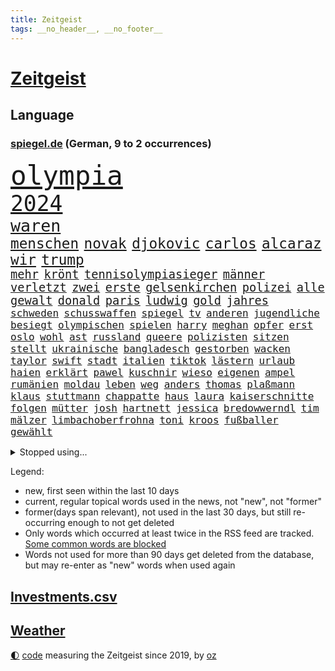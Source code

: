 ```yaml
---
title: Zeitgeist
tags: __no_header__, __no_footer__
---
```


# [Zeitgeist](https://oliz.io/zeitgeist/)

## Language

<h3><a href="https://www.spiegel.de" target="_blank">spiegel.de</a> (German, 9 to 2 occurrences)</h3>
<p style="font-family:monospace">
<span style="font-size:32pt"><a href="news_links.html#olympia" class="current">olympia</a></span>
<br>
<span style="font-size:26pt"><a href="news_links.html#2024" class="current">2024</a></span>
<br>
<span style="font-size:20pt"><a href="news_links.html#waren" class="current">waren</a></span>
<br>
<span style="font-size:17pt"><a href="news_links.html#menschen" class="current">menschen</a></span>
<span style="font-size:17pt"><a href="news_links.html#novak" class="current">novak</a></span>
<span style="font-size:17pt"><a href="news_links.html#djokovic" class="current">djokovic</a></span>
<span style="font-size:17pt"><a href="news_links.html#carlos" class="current">carlos</a></span>
<span style="font-size:17pt"><a href="news_links.html#alcaraz" class="current">alcaraz</a></span>
<span style="font-size:17pt"><a href="news_links.html#wir" class="current">wir</a></span>
<span style="font-size:17pt"><a href="news_links.html#trump" class="current">trump</a></span>
<br>
<span style="font-size:14pt"><a href="news_links.html#mehr" class="current">mehr</a></span>
<span style="font-size:14pt"><a href="news_links.html#krönt" class="new">krönt</a></span>
<span style="font-size:14pt"><a href="news_links.html#tennisolympiasieger" class="new">tennisolympiasieger</a></span>
<span style="font-size:14pt"><a href="news_links.html#männer" class="current">männer</a></span>
<span style="font-size:14pt"><a href="news_links.html#verletzt" class="current">verletzt</a></span>
<span style="font-size:14pt"><a href="news_links.html#zwei" class="current">zwei</a></span>
<span style="font-size:14pt"><a href="news_links.html#erste" class="current">erste</a></span>
<span style="font-size:14pt"><a href="news_links.html#gelsenkirchen" class="current">gelsenkirchen</a></span>
<span style="font-size:14pt"><a href="news_links.html#polizei" class="current">polizei</a></span>
<span style="font-size:14pt"><a href="news_links.html#alle" class="current">alle</a></span>
<span style="font-size:14pt"><a href="news_links.html#gewalt" class="current">gewalt</a></span>
<span style="font-size:14pt"><a href="news_links.html#donald" class="current">donald</a></span>
<span style="font-size:14pt"><a href="news_links.html#paris" class="current">paris</a></span>
<span style="font-size:14pt"><a href="news_links.html#ludwig" class="new">ludwig</a></span>
<span style="font-size:14pt"><a href="news_links.html#gold" class="current">gold</a></span>
<span style="font-size:14pt"><a href="news_links.html#jahres" class="current">jahres</a></span>
<br>
<span style="font-size:12pt"><a href="news_links.html#schweden" class="current">schweden</a></span>
<span style="font-size:12pt"><a href="news_links.html#schusswaffen" class="current">schusswaffen</a></span>
<span style="font-size:12pt"><a href="news_links.html#spiegel" class="current">spiegel</a></span>
<span style="font-size:12pt"><a href="news_links.html#tv" class="current">tv</a></span>
<span style="font-size:12pt"><a href="news_links.html#anderen" class="current">anderen</a></span>
<span style="font-size:12pt"><a href="news_links.html#jugendliche" class="current">jugendliche</a></span>
<span style="font-size:12pt"><a href="news_links.html#besiegt" class="current">besiegt</a></span>
<span style="font-size:12pt"><a href="news_links.html#olympischen" class="current">olympischen</a></span>
<span style="font-size:12pt"><a href="news_links.html#spielen" class="current">spielen</a></span>
<span style="font-size:12pt"><a href="news_links.html#harry" class="current">harry</a></span>
<span style="font-size:12pt"><a href="news_links.html#meghan" class="new">meghan</a></span>
<span style="font-size:12pt"><a href="news_links.html#opfer" class="current">opfer</a></span>
<span style="font-size:12pt"><a href="news_links.html#erst" class="current">erst</a></span>
<span style="font-size:12pt"><a href="news_links.html#oslo" class="current">oslo</a></span>
<span style="font-size:12pt"><a href="news_links.html#wohl" class="current">wohl</a></span>
<span style="font-size:12pt"><a href="news_links.html#ast" class="new">ast</a></span>
<span style="font-size:12pt"><a href="news_links.html#russland" class="current">russland</a></span>
<span style="font-size:12pt"><a href="news_links.html#queere" class="current">queere</a></span>
<span style="font-size:12pt"><a href="news_links.html#polizisten" class="current">polizisten</a></span>
<span style="font-size:12pt"><a href="news_links.html#sitzen" class="current">sitzen</a></span>
<span style="font-size:12pt"><a href="news_links.html#stellt" class="current">stellt</a></span>
<span style="font-size:12pt"><a href="news_links.html#ukrainische" class="current">ukrainische</a></span>
<span style="font-size:12pt"><a href="news_links.html#bangladesch" class="current">bangladesch</a></span>
<span style="font-size:12pt"><a href="news_links.html#gestorben" class="current">gestorben</a></span>
<span style="font-size:12pt"><a href="news_links.html#wacken" class="new">wacken</a></span>
<span style="font-size:12pt"><a href="news_links.html#taylor" class="current">taylor</a></span>
<span style="font-size:12pt"><a href="news_links.html#swift" class="current">swift</a></span>
<span style="font-size:12pt"><a href="news_links.html#stadt" class="current">stadt</a></span>
<span style="font-size:12pt"><a href="news_links.html#italien" class="current">italien</a></span>
<span style="font-size:12pt"><a href="news_links.html#tiktok" class="current">tiktok</a></span>
<span style="font-size:12pt"><a href="news_links.html#lästern" class="new">lästern</a></span>
<span style="font-size:12pt"><a href="news_links.html#urlaub" class="current">urlaub</a></span>
<span style="font-size:12pt"><a href="news_links.html#haien" class="new">haien</a></span>
<span style="font-size:12pt"><a href="news_links.html#erklärt" class="current">erklärt</a></span>
<span style="font-size:12pt"><a href="news_links.html#pawel" class="new">pawel</a></span>
<span style="font-size:12pt"><a href="news_links.html#kuschnir" class="new">kuschnir</a></span>
<span style="font-size:12pt"><a href="news_links.html#wieso" class="current">wieso</a></span>
<span style="font-size:12pt"><a href="news_links.html#eigenen" class="current">eigenen</a></span>
<span style="font-size:12pt"><a href="news_links.html#ampel" class="current">ampel</a></span>
<span style="font-size:12pt"><a href="news_links.html#rumänien" class="current">rumänien</a></span>
<span style="font-size:12pt"><a href="news_links.html#moldau" class="current">moldau</a></span>
<span style="font-size:12pt"><a href="news_links.html#leben" class="current">leben</a></span>
<span style="font-size:12pt"><a href="news_links.html#weg" class="current">weg</a></span>
<span style="font-size:12pt"><a href="news_links.html#anders" class="current">anders</a></span>
<span style="font-size:12pt"><a href="news_links.html#thomas" class="current">thomas</a></span>
<span style="font-size:12pt"><a href="news_links.html#plaßmann" class="current">plaßmann</a></span>
<span style="font-size:12pt"><a href="news_links.html#klaus" class="current">klaus</a></span>
<span style="font-size:12pt"><a href="news_links.html#stuttmann" class="current">stuttmann</a></span>
<span style="font-size:12pt"><a href="news_links.html#chappatte" class="current">chappatte</a></span>
<span style="font-size:12pt"><a href="news_links.html#haus" class="current">haus</a></span>
<span style="font-size:12pt"><a href="news_links.html#laura" class="current">laura</a></span>
<span style="font-size:12pt"><a href="news_links.html#kaiserschnitte" class="new">kaiserschnitte</a></span>
<span style="font-size:12pt"><a href="news_links.html#folgen" class="current">folgen</a></span>
<span style="font-size:12pt"><a href="news_links.html#mütter" class="current">mütter</a></span>
<span style="font-size:12pt"><a href="news_links.html#josh" class="current">josh</a></span>
<span style="font-size:12pt"><a href="news_links.html#hartnett" class="new">hartnett</a></span>
<span style="font-size:12pt"><a href="news_links.html#jessica" class="current">jessica</a></span>
<span style="font-size:12pt"><a href="news_links.html#bredowwerndl" class="new">bredowwerndl</a></span>
<span style="font-size:12pt"><a href="news_links.html#tim" class="current">tim</a></span>
<span style="font-size:12pt"><a href="news_links.html#mälzer" class="current">mälzer</a></span>
<span style="font-size:12pt"><a href="news_links.html#limbachoberfrohna" class="current">limbachoberfrohna</a></span>
<span style="font-size:12pt"><a href="news_links.html#toni" class="current">toni</a></span>
<span style="font-size:12pt"><a href="news_links.html#kroos" class="current">kroos</a></span>
<span style="font-size:12pt"><a href="news_links.html#fußballer" class="current">fußballer</a></span>
<span style="font-size:12pt"><a href="news_links.html#gewählt" class="current">gewählt</a></span>
</p>
<details>
<summary>Stopped using...</summary>
<p class="former" style="font-size:12pt">
flüchtlinge(1383) verstorbenen(1383) echte(1381) arm(1380) bereich(1380) konzerne(1380) behörde(1379) beobachten(1379) erfahrungen(1379) fünfte(1379) leer(1379) märz(1379) punkte(1379) besorgt(1378) bessere(1378) draußen(1378) internationaler(1378) rest(1378) tieren(1378) verweigert(1378) angeklagter(1377) fleisch(1377) queen(1377) fuhr(1376) nationen(1376) verhandelt(1376) cdupolitiker(1375) entgegen(1375) entschuldigt(1375) gerhard(1375) interesse(1375) verpassen(1375) 04(1374) dementiert(1374) elfmeter(1374) jedem(1374) liste(1374) polizeieinsatz(1374) tschechien(1374) verhältnis(1374) fliehen(1373) hacker(1373) kassiert(1373) mahnt(1373) arsenal(1372) ersetzen(1372) geändert(1372) konflikte(1372) rom(1372) träumen(1372) verschieben(1372) villa(1372) wechseln(1372) 2017(1371) anbieter(1371) kleines(1371) landen(1371) landkreis(1371) respekt(1371) räumen(1371) sinnvoll(1371) vermeiden(1371) eng(1370) radikal(1370) trennt(1370) verlängerung(1370) angeblichen(1369) freilassung(1369) härter(1369) ii(1369) vermuten(1369) verurteilte(1369) getrennt(1368) polens(1368) erkrankt(1367) ebenso(1366) verbreiten(1366) 1500(1365) fragt(1365) haushalte(1364) pflicht(1362) taliban(1362) ägypten(1362) todesopfer(1360) überholt(1360) half(1359) kommende(1359) wahrscheinlich(1359) mangel(1358) überschwemmungen(1358) exporte(1357) aufhalten(1356) brach(1356) änderungen(1353) handel(1352) syrer(1352) landete(1351) not(1351) halbe(1346) abhängig(1345) beitrag(1344) herausforderung(1338) bewegt(1332) entspannt(1326) überfordert(1325) last(1309) billiger(1306) ausweg(1305) wetterdienst(1295) diagnose(1266) autobauer(1262) zusammenbruch(1234) fußballnationalmannschaft(1174) lediglich(1155) videoaufnahmen(1139) auswärtige(1116) dörfer(1073) entlastung(1068) nachspielzeit(1065) wissing(1054) börsen(1050) zorn(1043) nachmittag(1039) entlasten(1031) australiens(1019) demo(1018) beider(1009) elke(1001) heidenreich(1001) lädt(990) unbekannter(990) tödlichem(981) euländer(980) einziger(956) finnland(954) kanzlers(940) erschwert(936) lemke(920) herausgefunden(894) überzeugung(893) abschaffung(890) vereinigung(875) königsklasse(838) günstiger(836) niedersächsischen(835) erlauben(826) durchsuchen(817) regieren(810) dahin(805) sylt(790) verzweiflung(784) cannabis(780) debattiert(778) kühnert(773) sexuell(769) nationale(759) 16jähriger(750) eautos(747) fassungslos(737) erlegen(733) kämpferisch(733) tobias(696) antarktis(691) kita(684) ernährung(683) gerechtfertigt(683) eingreifen(681) yorker(677) feierten(675) historisches(673) monika(668) emissionen(666) quer(662) angreifen(655) besatzung(651) katze(650) knappe(640) auszeichnung(639) schönheit(635) spielzeug(615) rudi(613) gesprengt(611) liberale(607) bewirken(604) flogen(589) abschiebungen(587) auflaufen(585) gelegenheit(583) erheben(579) überschritten(571) praxis(570) beliebter(568) rekordhoch(567) pokal(565) renommierte(564) viertagewoche(563) völler(561) gebühren(557) springen(554) hilfsorganisation(551) wand(546) landwirte(545) befasst(540) freier(539) schwache(536) weimar(533) startups(532) schweres(525) beitritt(517) verzögerung(515) stillstand(514) unterbrechung(509) überschattet(506) beigetragen(497) fakten(493) kindergrundsicherung(491) optionen(488) kassen(487) erwarteten(484) asylpolitik(472) boomt(471) startete(467) reuß(464) rahmen(463) tickets(454) straßenverkehr(445) court(444) kolleginnen(442) optimismus(436) katrin(435) expertengremium(432) mühe(431) hamm(426) nachbesserungen(426) spektakulären(426) strompreise(425) fossile(423) prognostiziert(422) angelegt(420) einbestellt(414) bekennt(411) qualifiziert(410) website(408) budget(407) qualität(406) abgewehrt(398) abschaffen(398) kurve(398) indischer(395) anschluss(392) überlegen(390) obersten(388) steve(388) abends(385) gesellschaftliche(384) toronto(383) benachteiligt(381) prägte(379) soziologe(379) abgesehen(378) ankunft(376) erweitert(375) victoria(375) xiii(373) zulieferer(373) desaster(372) besiegen(371) luka(369) verkehrswende(368) gerichts(364) atlanta(363) metropole(361) ausgehandelt(359) unterscheiden(358) einzuführen(355) football(353) wirtschaftsweise(353) butter(348) torwart(348) pauli(340) kandidiert(334) schiitenmiliz(331) verglichen(330) wirbel(330) eigentor(329) israeli(329) welten(329) antonio(326) knacken(325) zusammengebrochen(323) rucksack(322) afdchef(321) fame(321) gewechselt(320) beute(317) generalbundesanwalt(314) tvsender(314) phänomen(312) fußballfans(308) schlechtesten(306) spdgeneralsekretär(304) belästigt(301) düsteren(300) 1994(299) comedian(299) organisatoren(297) wehrpflicht(296) population(293) bulls(289) volle(288) antisemitischer(287) erkältung(286) israelischer(285) aufruhr(284) ebay(284) raumstation(284) gerechnet(283) hinterlässt(283) instrument(283) rekordzahl(281) orlando(279) historikerin(276) erfindung(275) intern(275) usrepräsentantenhaus(271) stimmte(270) nominierung(269) großzügigen(268) wilde(267) achtzigerjahre(266) mancherorts(265) stadien(264) bezirk(263) mentale(261) 1990(260) regierungserklärung(258) weltlage(258) mohammad(257) sofia(257) zölle(257) gdl(256) hamasgeisel(252) kiboom(252) versammelt(252) option(250) sprecherin(246) gdlchef(245) schwindet(245) weselsky(245) kriegstüchtig(244) db(243) kritischer(243) strengen(243) fluggäste(238) unterschätzt(238) kliniken(236) staatsanwälte(234) 2012(233) psychologe(233) ausschlussverfahren(232) eier(230) haftstrafen(229) helsinki(228) bett(227) finanzieren(227) wackelt(226) verabschiedung(225) weiterkommen(225) wählerinnen(225) begrenzung(224) dfbteam(224) genozid(224) janeiro(224) aires(222) buenos(222) fach(221) tausender(221) ausgewählt(220) beteiligen(220) eupolitiker(220) dialoge(218) entzogen(218) gerichtssaal(218) zuversichtlich(216) geschlechtsverkehr(215) ausgleich(214) südosten(212) einsparungen(211) positives(211) rauch(211) verena(210) abgeordneter(209) buchempfehlungen(209) walk(209) blockbuster(208) durchgeführt(208) erfinder(208) misshandlungen(208) staatssekretär(208) flagge(207) oma(206) kragen(205) trailer(205) trio(205) göringeckardt(204) erfuhr(202) immunität(202) zurückgewiesen(202) eingezogen(201) abgefeuert(200) erholt(197) füllen(197) lachen(197) umfangreiche(197) humanitärer(195) statistischem(195) mysteriöser(194) maersk(192) sogenanntes(192) gebrauch(191) linien(191) öffnete(191) dave(190) homo(190) platzen(190) cdu/csu(189) schlappe(189) spacey(189) gründet(188) hochwasser(187) begrenzt(186) rüstungsexporte(186) wüten(183) zählte(183) lecker(182) betreffen(181) sächsische(181) autoritär(180) spektakuläres(180) halbinsel(179) nachzudenken(179) ritual(179) niemals(178) 400000(176) kaltes(176) verbündete(176) leonardo(173) leroy(173) sané(173) klamotten(171) spione(171) fusion(170) 13jährigen(169) erklärungen(169) erzbistum(169) landwirt(169) festhalten(168) kanadische(168) politischem(168) prallte(167) gespendet(166) horrorfilm(166) verwandte(166) original(165) potsdamer(165) rechtsaußenpartei(165) angehoben(164) murphy(164) zeugnis(164) bodenpersonal(163) milch(162) ohrringe(162) platzt(162) hauptdarstellerin(161) besetztes(160) rechtens(160) regierungsflieger(160) australier(159) verewigt(158) afdmann(157) bundestagsabgeordnete(157) gefälschte(157) jena(157) umweg(157) wilden(157) wovon(157) andre(156) konstruiert(156) leichnam(156) trainers(156) zurückziehen(156) parkinson(155) karriereende(154) posse(153) grausamen(151) plänen(151) inhalt(149) siegtreffer(149) verhagelt(149) olivia(147) sechste(147) signapleite(147) wohnmobil(147) eugipfel(146) facebookkonzern(146) gefeuert(146) lara(145) raf(145) wiederum(145) zentimeter(144) anwenden(143) apotheker(143) assange(143) meidet(143) schöpft(142) steuersenkungen(142) sätze(142) schwerverletzte(141) 129(140) bezahlte(140) magnus(140) zoo(140) garweg(139) stromnetze(139) wangerooge(139) daniels(138) erfolgsgeschichte(138) klette(138) preisgegeben(137) sportartikelhersteller(137) vorlieben(137) agenda(136) auffälligen(136) günter(135) flotte(134) unverzüglich(134) außergewöhnliches(133) erhalt(133) hollywoodfilmen(132) limburg(132) tasche(132) anmeldung(131) prorussischen(131) 54(130) einfuhr(130) generelle(130) heilbronn(130) lud(130) mehrarbeit(130) sprang(130) regisseure(129) sarah(129) trek(129) zecken(129) zig(129) 35jährige(128) academy(128) leib(128) biss(127) gewalttat(127) märkte(127) rüstung(127) wikileaksgründer(127) anschließenden(126) künstlich(126) usarmee(126) runter(125) bulgarien(124) ehen(124) entlang(124) gelöscht(124) gigantische(124) andrej(123) puigdemont(123) flugzeugbauer(122) gebt(120) getäuscht(120) halbzeit(120) kigenerierte(120) löhne(120) schmerzensgeld(120) hafens(119) krankheitserreger(119) nordosten(119) alters(118) ausfindig(118) chefposten(118) havarie(118) lautete(118) abgelaufen(117) autoindustrie(117) indirekt(117) auflage(116) kümmerte(116) mitsotakis(116) spitzenkandidaten(116) vergehens(116) award(115) matchwinner(115) katalanische(114) strafzölle(114) zucker(114) parteifreunde(112) schmerzt(112) schnitzer(112) abitur(111) auschwitz(111) pier(111) viewing(111) abheben(110) amts(110) boss(110) geprägten(110) separatisten(110) alleinerziehende(109) bedenklich(109) britischem(109) unvermittelt(109) antreibt(108) komplizierter(108) nominierten(108) amnestie(107) carlsen(107) kontrollieren(107) passagieren(107) jenem(106) steuergeld(106) abgebrannt(105) dialog(105) pille(105) stammende(105) techkonzerne(105) alltäglich(104) gärtnern(104) prostituierte(104) rüstungskonzern(104) statistische(104) integration(103) selbstverständlichkeit(103) verkleinern(103) aufgebracht(102) bildeten(102) blutiges(102) demonstrierende(102) faktencheck(102) nike(102) parlaments(102) potenzial(102) rüdiger(102) school(102) entführen(101) fahrrad(101) vorgezogenen(101) fußballers(100) ruhrgebiet(100) katja(99) anpfiff(98) cafés(98) sammlung(98) beherrscht(97) konvoi(97) medienfirma(97) paket(97) quiet(97) bürgerkrieg(94) gerne(94) herrsche(94) katastrophale(94) überraschender(93) 1974(92) achtjähriger(92) wecken(92) üblich(92) abonnenten(91) beseitigen(91) klimafonds(91) mahnwache(91) zulegen(91) anlegestelle(90) boston(90) motivation(90) podcastserie(90) punktzahl(90) ungleich(90) verhört(90) verzögerte(90) fronten(89) gletschern(89) jam(89) macau(89) marilyn(89) mitgeteilt(89) monroe(89) pearl(89) platzverweise(89) regierungswechsel(89) usmilliardär(89) zurückzubekommen(89) agassi(88) eindrucksvolle(88) hindernis(88) bayerischer(87) figuren(87) fuhren(87) gucken(87) schüttete(87) 11freunde(86) baltische(86) chinese(86) handwerk(86) haushalten(86) kirchen(86) scham(86) technischen(86) unterschätzen(86) chrupalla(85) einberufen(85) energieträger(85) gezüchtet(85) hochentwickelte(85) project(85) roy(85) spdspitze(85) tino(85) weigerte(85) bannon(84) bronny(84) bystron(84) draft(84) packten(84) petr(84) pflegetochter(84) engel(83) fischkutter(83) nbadraft(83) schwerverletzter(83) sperrung(83) strafstoß(83) 97(82) abnehmen(82) abwechslungsreich(82) eddy(82) fahrern(82) motiviert(82) nachspiel(82) teilnehmern(82) abhaken(81) auswärtiges(81) countrysänger(81) markenzeichen(81) orthodoxe(81) sexszenen(81) vergisst(81) verlobung(81) werbezwecken(81) zukunftsaussichten(81) entzündete(80) legalisiert(80) streaminganbieter(80) städtische(80) usgericht(80) überflutungen(80) bahnstrecke(79) children(79) herzstillstand(79) kandidatinnen(79) save(79) spielfilm(79) stahl(79) szenarien(79) tvserien(79) umweltministerin(79) wirt(79) angeschlagenen(78) bußgeld(78) södolf(78) trumpf(78) ängstlichen(78) darstellt(77) eisaugen(77) fuchs(77) kriselnden(77) normalität(77) schlägen(77) wirkungslos(77) beobachtung(76) eurozone(76) krisentreffen(76) rächte(76) afdspitzenpolitiker(75) grimes(75) usmanager(75) beckham(74) klang(74) bmw(73) denkwürdigen(73) jawort(73) kooperativ(73) mitgebracht(73) tiflis(73) abkassieren(72) aufschrei(72) ausfiel(72) kriterien(72) mittelfeldspieler(72) prognosen(72) revanchiert(72) trockenheit(72) umliegende(72) ankara(71) aufträgen(71) bankfiliale(71) becher(71) eddie(71) generalvikar(71) rangeleien(71) schob(71) strich(71) tonnenschwere(71) trends(71) unterbricht(71) videobeweis(71) witch(71) brennstoffe(70) dreckige(70) euphorie(70) liedermacher(70) mexikanischer(70) signagründer(70) videoschiedsrichter(70) vorfalls(70) einbrecher(69) eskalieren(69) feuerwerk(69) schränkt(69) spiegelspitzengespräch(69) annkatrin(68) erdgas(68) schottische(68) soundtrack(68) beschuldigten(67) führungsebene(67) manövriert(67) packt(67) rangnick(67) verschlossenen(67) weltantidopingagentur(67) böller(66) celsius(66) finanzskandal(66) kryptowährung(66) psychologen(66) regierungskrise(66) eingriffen(65) liest(65) meisterschaften(65) mercedesbenz(65) neugeborenes(65) ungewollte(65) var(65) ausgabe(64) beleuchtet(64) botschafterin(64) entgegenzusetzen(64) perioden(64) schmiergeld(64) versprochenen(64) weltberühmte(64) zutrauen(64) arian(63) cher(63) forschenden(63) landsleute(63) mieser(63) pazifikinsel(63) taktik(63) verdachtsfall(63) enorme(62) lebensbedrohliche(62) mitbewerber(62) spdzentrale(62) späten(62) taktische(62) titelkandidaten(62) turin(62) dunkelziffer(61) gipfelkreuz(61) kulturgut(61) simulierten(61) topmanagern(61) türmt(61) festgefahren(60) unerwarteter(60) bekämen(59) cdupolitikerin(59) militärziele(59) regierenden(59) spielerinnen(59) willkür(59) eubeitritt(58) familiären(58) palästinensern(58) treiber(58) versetzen(58) eigenheim(57) europäisches(57) priesters(57) befriedigend(56) deutschjüdischen(56) enthüllungen(56) geschleust(56) lustiges(56) reus(56) umweltauflagen(56) vorgeschichte(56) vors(56) überflutete(56) antiisraelische(55) topteam(55) wahlhelfer(55) entzündet(54) genehmigen(54) papiere(54) river(54) roßmann(54) sciences(54) sechsjährigen(54) torschütze(54) verbots(54) bundesparteitag(53) erdabgewandten(53) erdabgewandter(53) fußballspiele(53) gefundene(53) gesundheitssystem(53) joseph(53) mogelpackungen(53) shrinkflation(53) verwirklicht(53) exmanager(52) geistlichen(52) hausdach(52) initiator(52) miniserie(52) pochen(52) toxische(52) unterzeichnen(52) ausgesagt(51) benimmregeln(51) durchsuchungen(51) haushaltsverhandlungen(51) kleinstadt(51) mieterinnen(51) reuters(51) safe(51) tendenz(51) verheißt(51) waldbränden(51) esther(50) interaktiv(50) mossack(50) panama(50) papers(50) populist(50) rentenalter(50) sedlaczek(50) versprechungen(50) zornig(50) datingapps(49) fehlverhaltens(49) firmenpatriarchen(49) gehackt(49) kapitolsturms(49) kategorie(49) korrekt(49) meisterwerke(49) strippen(49) tvangebot(49) feinstaub(48) funktionär(48) googles(48) grundrechte(48) krimi(48) langjähriger(48) manches(48) 95jährige(47) akademiker(47) alleinerziehenden(47) pflaster(47) strategiepapier(47) aussi(46) moi(46) pyrotechnik(46) slowenien(46) musikindustrie(45) schönen(45) schutzsuchende(44) tvduelle(44) unbekleidet(44) unverantwortlich(44) wirtschaftsweisen(44) 66(43) basketballliga(43) beruhigt(43) brüste(43) erzürnt(43) gehörenden(43) griechischen(43) jacques(43) kleingarten(43) saga(43) sprengen(43) uspier(43) wahltermin(43) 17000(42) caso(42) ersatzlos(42) gastroback(42) offenbarte(42) streamer(42) verteilen(42) grandezza(41) hunter(41) irres(41) semaglutid(41) verschwundenem(41) wirkstoff(41) zugefügt(41) biere(40) einfahren(40) evakuierungen(40) fähren(40) hurrikansaison(40) klimaneutral(40) kombination(40) month(40) sturzfluten(40) supreme(40) unwohlsein(40) palma(39) pony(39) realitätscheck(39) schwänzen(39) solch(39) teurere(39) urnengang(39) altersdiskriminierung(38) bundestagsabgeordneten(38) feuerwerkskörper(38) kigenerierten(38) reichsbürgernetzwerk(38) schenker(38) eingefädelt(37) filmfest(37) frisst(37) grölten(37) mitgespielt(37) potenziell(37) doppelspitze(36) double(36) guckt(36) haustieren(36) lawrence(36) richterspruch(36) rückte(36) tropensturm(36) unterspült(36) abläufe(35) bahnlogistiktochter(35) ereignisse(35) haverbeck(35) wohnt(35) besteigt(34) faktor(34) großartigen(34) missbrauchstäter(34) umkreisen(34) dwd(33) nationalistischen(33) nervös(33) parteizentrale(33) rechtsstaat(33) tennisbälle(33) typen(33) aufstand(32) freiheitsstrafen(32) listen(32) spdfraktion(32) traurige(32) schlauchboot(31) seitenlinie(31) farage(30) geschätzt(30) getrennte(30) heiner(30) innenverteidiger(30) klimaschädlich(30) millionenfach(30) nigel(30) hartnäckigen(29) hayer(29) ita(29) tanken(29) übte(29) ansiedeln(28) bestsellerautorin(28) kaufte(28) klammen(28) schrei(28) seltenheit(28) tragische(28) einrichtungen(27) fußballstadien(27) kitraining(27) kriegsgebiet(27) nutzerdaten(27) wohnhäusern(27) einbürgerung(26) grünenabgeordnete(26) kriegsfall(26) liebende(26) niedrigerem(26) popularität(26) celtics(25) deutschkolumne(25) einfachere(25) gegenstände(25) kletterte(25) stockende(25) transporter(25) traumpaar(25) winkel(25) chang'e6(24) grugahalle(24) kongresses(24) missachtung(24) qualitäten(24) susanne(24) tödlichsten(24) weltmeistern(24) einzelkritik(23) fremdelt(23) heranwachsenden(23) linkenchefin(23) vogtland(23) zurücktreten(23) zverevs(23) argamani(22) bleibe(22) einsatzbereit(22) gelaufen(22) noa(22) objektiv(22) dfbsportdirektor(21) eingespielt(21) fußballspiel(21) spe(21) babypause(20) col(20) flugzeugabsturz(20) furcht(20) galibier(20) gesa(20) horrende(20) jusochef(20) nachtzug(20) nachtzüge(20) tsv(20) waffenrecht(20) fieber(19) fußballnationalelf(19) übertragung(19) auftauchte(18) gerichtliche(18) hürzeler(18) kanzlei(18) kommentatoren(18) leeren(18) pixar(18) pixarfilm(18) saubere(18) teamgeist(18) toptalents(18) zertifiziert(18) beifahrer(17) briefzustellung(17) euaußengrenze(17) fragebogen(17) örtlich(17) albaniens(16) emtitel(16) etappen(16) lewandowski(16) liedern(16) strafzöllen(16) ähnliches(16) anfragen(15) boomer(15) demokratischer(15) durchzusetzen(15) markiert(15) mitgliederbegehren(15) naomi(15) ausziehen(14) kolumnistin(14) sanieren(14) schockierend(14) schweinsteiger(14) sehnt(14) unberechenbare(14) altersarmut(13) bestellungen(13) entlädt(13) geiselnehmer(13) intensives(13) jungstars(13) kapitulieren(13) neuzulassungen(13) revolte(13) schlummert(13) südkoreanischer(13) abiturzeugnisse(12) aufenthaltserlaubnis(12) billige(12) byd(12) franchise(12) renoviert(12) schleudern(12) unzufriedenheit(12) abzuschieben(11) bundestagsvize(11) cop(11) emgruppe(11) emvorrunde(11) fremdeln(11) hübsche(11) taylorswiftkonzert(11) warfen(11) wetterextreme(11) örtliche(11)
</p>
</details>
<p>Legend:
<ul>
<li><span class="new">new</span>, first seen within the last 10 days</li>
<li><span class="current">current</span>, regular topical words used in the news, not "new", not "former"</li>
<li><span class="former">former(days span relevant)</span>, not used in the last 30 days, but still re-occurring enough to not get deleted</li>
<li>Only words which occurred at least twice in the RSS feed are tracked. <a href="language/filters.py">Some common words are blocked</a></li>
<li>Words not used for more than 90 days get deleted from the database, but may re-enter as "new" words when used again</li>
</ul>
</p>

## [Investments](investments.html)[.csv](investments.csv)

## [Weather](weather.html)

<footer>
<a href="javascript:toggleTheme()" class="nav">🌓</a>
<a href="https://github.com/ooz/zeitgeist">code</a> measuring the Zeitgeist since 2019, by <a href="https://oliz.io">oz</a>
</footer>
